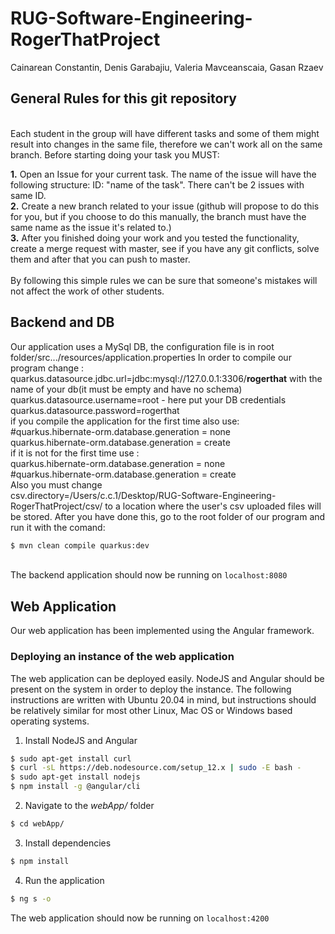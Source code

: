 # RUG-Software-Engineering-RogerThatProject
Cainarean Constantin, Denis Garabajiu, Valeria Mavceanscaia, Gasan Rzaev
## General Rules for this git repository
</br>
Each student in the group will have different tasks and some of them might result into changes in the same file, therefore we can't work all on the same branch.
Before starting doing your task you MUST:</br>

**1.** Open an Issue for your current task. The name of the issue will have the following structure: ID: "name of the task". There can't be 2 issues with same ID. </br>
**2.** Create a new branch related to your issue (github will propose to do this for you, but if you choose to do this manually, the branch must have the same name as the issue it's related to.)</br>
**3.** After you finished doing your work and you tested the functionality, create a merge request with master, see if you have any git conflicts, solve them and after that you can push to master.</br>
</br>
By following this simple rules we can be sure that someone's mistakes will not affect the work of other students.

## Backend and DB
Our application uses a MySql DB, the configuration file is in root folder/src.../resources/application.properties
In order to compile our program change : <br />
quarkus.datasource.jdbc.url=jdbc:mysql://127.0.0.1:3306/**rogerthat** with the name of your db(it must be empty and have no schema)<br />
quarkus.datasource.username=root - here put your DB credentials<br />
quarkus.datasource.password=rogerthat<br />
if you compile the application for the first time also use:<br />
#quarkus.hibernate-orm.database.generation = none<br />
quarkus.hibernate-orm.database.generation = create<br />
if it is not for the first time use : <br />
quarkus.hibernate-orm.database.generation = none <br />
#quarkus.hibernate-orm.database.generation = create <br />
Also you must change <br />
csv.directory=/Users/c.c.1/Desktop/RUG-Software-Engineering-RogerThatProject/csv/ to a location where the user's csv uploaded files will be stored. After you have done this, go to the root folder of our program and run it with the comand:<br />


```bash
$ mvn clean compile quarkus:dev

```
<br /> The backend application should now be running on `localhost:8080`

## Web Application
Our web application has been implemented using the Angular framework.

### Deploying an instance of the web application
The web application can be deployed easily. NodeJS and Angular should be present on the system in order to deploy the instance. The following instructions are written with Ubuntu 20.04 in mind, but instructions should be relatively similar for most other Linux, Mac OS or Windows based operating systems.

1. Install NodeJS and Angular
```bash
$ sudo apt-get install curl
$ curl -sL https://deb.nodesource.com/setup_12.x | sudo -E bash -
$ sudo apt-get install nodejs
$ npm install -g @angular/cli
```
2. Navigate to the _webApp/_ folder
```bash
$ cd webApp/
```
3. Install dependencies
```bash
$ npm install
```
4.  Run the application
```bash
$ ng s -o
```

The web application should now be running on `localhost:4200`
